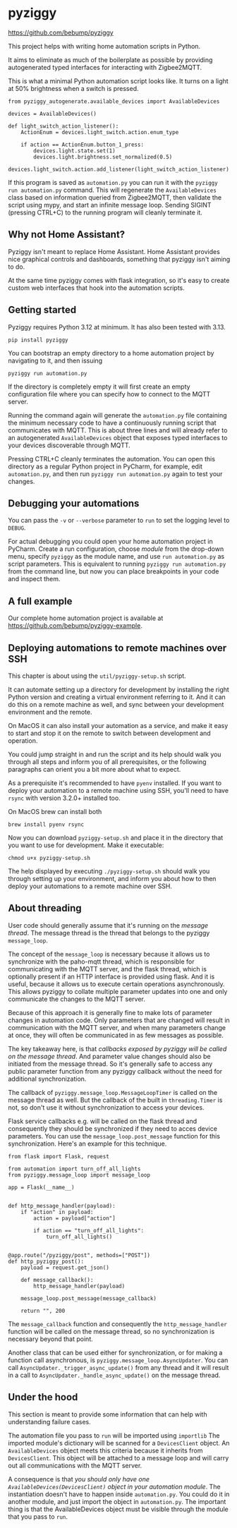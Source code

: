 # pyziggy

https://github.com/bebump/pyziggy

This project helps with writing home automation scripts in Python.

It aims to eliminate as much of the boilerplate as possible by providing autogenerated typed interfaces for interacting with Zigbee2MQTT.

This is what a minimal Python automation script looks like. It turns on a light at 50% brightness when a switch is pressed.

```
from pyziggy_autogenerate.available_devices import AvailableDevices

devices = AvailableDevices()

def light_switch_action_listener():
    ActionEnum = devices.light_switch.action.enum_type

    if action == ActionEnum.button_1_press:
        devices.light.state.set(1)
        devices.light.brightness.set_normalized(0.5)

devices.light_switch.action.add_listener(light_switch_action_listener)
```

If this program is saved as `automation.py` you can run it with the `pyziggy run automation.py` command. This will regenerate the `AvailableDevices` class based on information queried from Zigbee2MQTT, then validate the script using mypy, and start an infinite message loop. Sending SIGINT (pressing CTRL+C) to the running program will cleanly terminate it.

## Why not Home Assistant?

Pyziggy isn't meant to replace Home Assistant. Home Assistant provides nice graphical controls and dashboards, something that pyziggy isn't aiming to do.

At the same time pyziggy comes with flask integration, so it's easy to create custom web interfaces that hook into the automation scripts.

## Getting started

Pyziggy requires Python 3.12 at minimum. It has also been tested with 3.13.

```
pip install pyziggy
```

You can bootstrap an empty directory to a home automation project by navigating to it, and then issuing

```
pyziggy run automation.py
```

If the directory is completely empty it will first create an empty configuration file where you can specify how to connect to the MQTT server.

Running the command again will generate the `automation.py` file containing the minimum necessary code to have a continuously running script that communicates with MQTT. This is about three lines and will already refer to an autogenerated `AvailableDevices` object that exposes typed interfaces to your devices discoverable through MQTT.

Pressing CTRL+C cleanly terminates the automation. You can open this directory as a regular Python project in PyCharm, for example, edit `automation.py`, and then run `pyziggy run automation.py` again to test your changes.

## Debugging your automations

You can pass the `-v` or `--verbose` parameter to `run` to set the logging level to `DEBUG`.

For actual debugging you could open your home automation project in PyCharm. Create a run configuration, choose *module* from the drop-down menu, specify `pyziggy` as the module name, and use `run automation.py` as script parameters. This is equivalent to running `pyziggy run automation.py` from the command line, but now you can place breakpoints in your code and inspect them.

## A full example

Our complete home automation project is available at https://github.com/bebump/pyziggy-example.

## Deploying automations to remote machines over SSH

This chapter is about using the `util/pyziggy-setup.sh` script.

It can automate setting up a directory for development by installing the right Python version and creating a virtual environment referring to it. And it can do this on a remote machine as well, and sync between your development environment and the remote.

On MacOS it can also install your automation as a service, and make it easy to start and stop it on the remote to switch between development and operation.

You could jump straight in and run the script and its help should walk you through all steps and inform you of all prerequisites, or the following paragraphs can orient you a bit more about what to expect.

As a prerequisite it's recommended to have `pyenv` installed. If you want to deploy your automation to a remote machine using SSH, you'll need to have `rsync` with version 3.2.0+ installed too.

On MacOS brew can install both

```
brew install pyenv rsync
```

Now you can download `pyziggy-setup.sh` and place it in the directory that you want to use for development. Make it executable:

```
chmod u+x pyziggy-setup.sh
```

The help displayed by executing `./pyziggy-setup.sh` should walk you through setting up your environment, and inform you about how to then deploy your automations to a remote machine over SSH.

## About threading

User code should generally assume that it's running on the *message thread*. The message thread is the thread that belongs to the pyziggy `message_loop`.

The concept of the `message_loop` is necessary because it allows us to synchronize with the paho-mqtt thread, which is responsible for communicating with the MQTT server, and the flask thread, which is optionally present if an HTTP interface is provided using flask. And it is useful, because it allows us to execute certain operations asynchronously. This allows pyziggy to collate multiple parameter updates into one and only communicate the changes to the MQTT server.

Because of this approach it is generally fine to make lots of parameter changes in automation code. Only parameters that are changed will result in communication with the MQTT server, and when many parameters change at once, they will often be communicated in as few messages as possible.

The key takeaway here, is that *callbacks exposed by pyziggy will be called on the message thread*. And parameter value changes should also be initiated from the message thread. So it's generally safe to access any public parameter function from any pyziggy callback without the need for additional synchronization.

The callback of `pyziggy.message_loop.MessageLoopTimer` is called on the message thread as well. But the callback of the built in `threading.Timer` is not, so don't use it without synchronization to access your devices.

Flask service callbacks e.g. will be called on the flask thread and consequently they should be synchronized if they need to acces device parameters. You can use the `message_loop.post_message` function for this synchronization. Here's an example for this technique.

```
from flask import Flask, request

from automation import turn_off_all_lights
from pyziggy.message_loop import message_loop

app = Flask(__name__)


def http_message_handler(payload):
    if "action" in payload:
        action = payload["action"]

        if action == "turn_off_all_lights":
            turn_off_all_lights()


@app.route("/pyziggy/post", methods=["POST"])
def http_pyziggy_post():
    payload = request.get_json()

    def message_callback():
        http_message_handler(payload)

    message_loop.post_message(message_callback)

    return "", 200
```

The `message_callback` function and consequently the `http_message_handler` function will be called on the message thread, so no synchronization is necessary beyond that point.

Another class that can be used either for synchronization, or for making a function call asynchronous, is `pyziggy.message_loop.AsyncUpdater`. You can call `AsyncUpdater._trigger_async_update()` from any thread and it will result in a call to `AsyncUpdater._handle_async_update()` on the message thread.

## Under the hood

This section is meant to provide some information that can help with understanding failure cases.

The automation file you pass to `run` will be imported using `importlib` The imported module's dictionary will be scanned for a `DevicesClient` object. An `AvailableDevices` object meets this criteria because it inherits from `DevicesClient`. This object will be attached to a message loop and will carry out all communications with the MQTT server.

A consequence is that *you should only have one `AvailableDevices(DevicesClient)` object in your automation module*. The instantiation doesn't have to happen inside `automation.py`. You could do it in another module, and just import the object in `automation.py`. The important thing is that the AvailableDevices object must be visible through the module that you pass to `run`.
